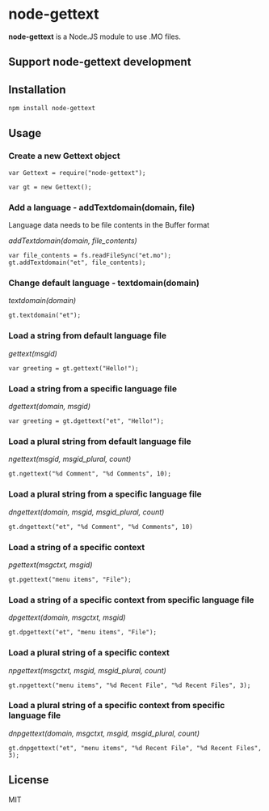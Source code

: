# node-gettext

**node-gettext** is a Node.JS module to use .MO files.

## Support node-gettext development

## Installation

    npm install node-gettext

## Usage

### Create a new Gettext object

    var Gettext = require("node-gettext");

    var gt = new Gettext();
    
### Add a language - addTextdomain(domain, file)

Language data needs to be file contents in the Buffer format

*addTextdomain(domain, file_contents)*

    var file_contents = fs.readFileSync("et.mo");
    gt.addTextdomain("et", file_contents);

### Change default language - textdomain(domain)

*textdomain(domain)*

    gt.textdomain("et");

### Load a string from default language file

*gettext(msgid)*

    var greeting = gt.gettext("Hello!");
    
### Load a string from a specific language file

*dgettext(domain, msgid)*

    var greeting = gt.dgettext("et", "Hello!");
    
### Load a plural string from default language file

*ngettext(msgid, msgid_plural, count)*

    gt.ngettext("%d Comment", "%d Comments", 10);

### Load a plural string from a specific language file

*dngettext(domain, msgid, msgid_plural, count)*

    gt.dngettext("et", "%d Comment", "%d Comments", 10)
    
### Load a string of a specific context

*pgettext(msgctxt, msgid)*

    gt.pgettext("menu items", "File");

### Load a string of a specific context from specific language file

*dpgettext(domain, msgctxt, msgid)*

    gt.dpgettext("et", "menu items", "File");
    
### Load a plural string of a specific context

*npgettext(msgctxt, msgid, msgid_plural, count)*

    gt.npgettext("menu items", "%d Recent File", "%d Recent Files", 3);
    
### Load a plural string of a specific context from specific language file

*dnpgettext(domain, msgctxt, msgid, msgid_plural, count)*

    gt.dnpgettext("et", "menu items", "%d Recent File", "%d Recent Files", 3);

## License

MIT
